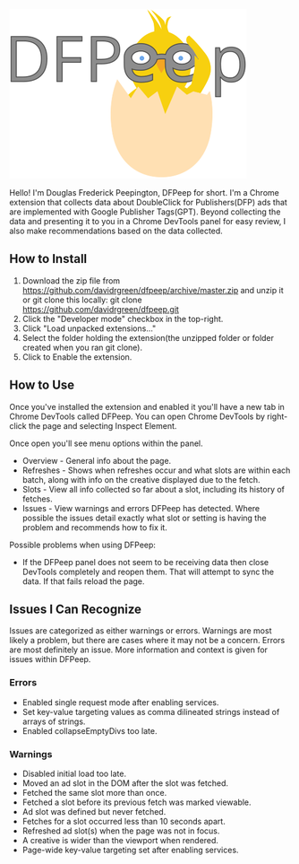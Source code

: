 ![DFPeep](./img/dfpeep-logo.svg)

Hello! I'm Douglas Frederick Peepington, DFPeep for short. I'm a Chrome extension that collects data about DoubleClick for Publishers(DFP) ads that are implemented with Google Publisher Tags(GPT). Beyond collecting the data and presenting it to you in a Chrome DevTools panel for easy review, I also make recommendations based on the data collected.

## How to Install
1. Download the zip file from https://github.com/davidrgreen/dfpeep/archive/master.zip and unzip it or git clone this locally: git clone https://github.com/davidrgreen/dfpeep.git
3. Click the "Developer mode" checkbox in the top-right.
4. Click "Load unpacked extensions..."
5. Select the folder holding the extension(the unzipped folder or folder created when you ran git clone).
6. Click to Enable the extension.

## How to Use
Once you've installed the extension and enabled it you'll have a new tab in Chrome DevTools called DFPeep. You can open Chrome DevTools by right-click the page and selecting Inspect Element.

Once open you'll see menu options within the panel.
- Overview - General info about the page.
- Refreshes - Shows when refreshes occur and what slots are within each batch, along with info on the creative displayed due to the fetch.
- Slots - View all info collected so far about a slot, including its history of fetches.
- Issues - View warnings and errors DFPeep has detected. Where possible the issues detail exactly what slot or setting is having the problem and recommends how to fix it.

Possible problems when using DFPeep:
- If the DFPeep panel does not seem to be receiving data then close DevTools completely and reopen them. That will attempt to sync the data. If that fails reload the page.

## Issues I Can Recognize
Issues are categorized as either warnings or errors. Warnings are most likely a problem, but there are cases where it may not be a concern. Errors are most definitely an issue. More information and context is given for issues within DFPeep.

### Errors
- Enabled single request mode after enabling services.
- Set key-value targeting values as comma dilineated strings instead of arrays of strings.
- Enabled collapseEmptyDivs too late.

### Warnings
- Disabled initial load too late.
- Moved an ad slot in the DOM after the slot was fetched.
- Fetched the same slot more than once.
- Fetched a slot before its previous fetch was marked viewable.
- Ad slot was defined but never fetched.
- Fetches for a slot occurred less than 10 seconds apart.
- Refreshed ad slot(s) when the page was not in focus.
- A creative is wider than the viewport when rendered.
- Page-wide key-value targeting set after enabling services.
